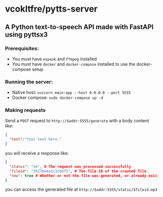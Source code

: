 # vcokltfre/pytts-server

## A Python text-to-speech API made with FastAPI using pyttsx3

### Prerequisites:
- You must have `espeak` and `ffmpeg` installed
- You must have `docker` and `docker-compose` installed to use the docker-compose setup

### Running the server:
- Native host: `uvicorn main:app --host 0.0.0.0 --port 5555`
- Docker compose: `sudo docker-compose up -d`

### Making requests
Send a `POST` request to `http://$addr:5555/generate` with a body content like:
```json
{
  "text":"Your text here."
}
```
you will receive a response like:
```json
{
  "status": "ok", # The request was processed successfully
  "fileid": "3517be4a1c1cbb75", # The file ID of the created file
  "new": true # Whether or not the file was generated, or already existed
}
```
you can access the generated file at `http://$addr:5555/static/$fileid.mp3`